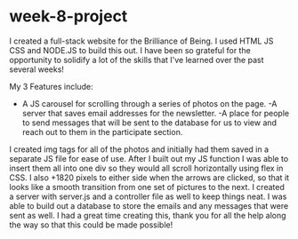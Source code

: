 # week-8-project

I created a full-stack website for the Brilliance of Being. I used HTML JS CSS and NODE.JS to build this out. 
I have been so grateful for the opportunity to solidify a lot of the skills that I've learned over the past several weeks!

My 3 Features include: 
- A JS carousel for scrolling through a series of photos on the page. 
-A server that saves email addresses for the newsletter.
-A place for people to send messages that will be sent to the database for us to view and reach out to them in the participate section. 

I created img tags for all of the photos and initially had them saved in a separate JS file for ease of use. After I built out my JS
function I was able to insert them all into one div so they would all scroll horizontally using flex in CSS. I also +1820 pixels to 
either side when the arrows are clicked, so that it looks like a smooth transition from one set of pictures to the next.
I created a server with server.js and a controller file as well to keep things neat. I was able to build out a database to store 
the emails and any messages that were sent as well. I had a great time creating this, thank you for all the help along the way
so that this could be made possible! 
